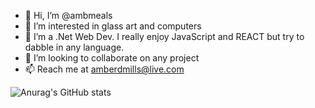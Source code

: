 - 👋 Hi, I’m @ambmeals
- 👀 I’m interested in glass art and computers
- 🌱 I’m a .Net Web Dev. I really enjoy JavaScript and REACT but try to dabble in any language.
- 💞️ I’m looking to collaborate on any project
- 📫 Reach me at amberdmills@live.com

![Anurag's GitHub stats](https://github-readme-stats.vercel.app/api?username=ambmeals&hide=contribs,prs)

<!---
ambmeals/ambmeals is a ✨ special ✨ repository because its `README.md` (this file) appears on your GitHub profile.
You can click the Preview link to take a look at your changes.
--->
